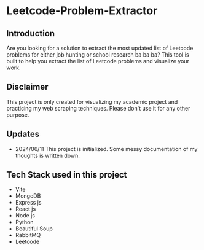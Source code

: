 # Leetcode-Problem-Extractor

## Introduction
Are you looking for a solution to extract the most updated list of Leetcode problems for either job hunting or school research ba ba ba?
This tool is built to help you extract the list of Leetcode problems and visualize your work.


## Disclaimer
This project is only created for visualizing my academic project and practicing my web scraping techniques. 
Please don't use it for any other purpose.

## Updates
* 2024/06/11 This project is initialized. Some messy documentation of my thoughts is written down.


## Tech Stack used in this project
* Vite
* MongoDB
* Express js
* React js
* Node js
* Python
* Beautiful Soup
* RabbitMQ
* Leetcode
